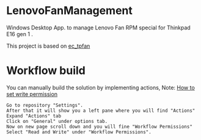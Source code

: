 # LenovoFanManagement

Windows Desktop App. to manage Lenovo Fan RPM special for Thinkpad E16 gen 1 .

This project is based on [ec_tpfan](https://github.com/simonchen/ec_tpfan)

# Workflow build
You can manually build the solution by implementing actions,
Note: [How to set write permission](https://stackoverflow.com/questions/70435286/resource-not-accessible-by-integration-on-github-post-repos-owner-repo-ac)
```
Go to repository "Settings".
After that it will show you a left pane where you will find "Actions"
Expand "Actions" tab
Click on "General" under options tab.
Now on new page scroll down and you will fine "Workflow Permissions"
Select "Read and Write" under "Workflow Permissions".
```
